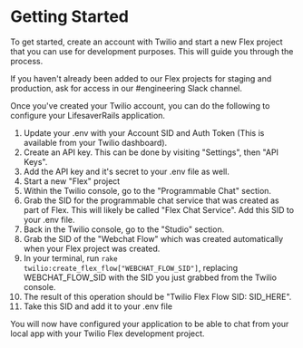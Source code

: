 # Getting Started

To get started, create an account with Twilio and start a new Flex project
that you can use for development purposes. This will guide you through the
process.

If you haven't already been added to our Flex projects for staging and
production, ask for access in our #engineering Slack channel.

Once you've created your Twilio account, you can do the following to configure
your LifesaverRails application.

1. Update your .env with your Account SID and Auth Token (This is available from
   your Twilio dashboard).
1. Create an API key. This can be done by visiting "Settings", then "API Keys".
1. Add the API key and it's secret to your .env file as well.
1. Start a new "Flex" project
1. Within the Twilio console, go to the "Programmable Chat" section.
1. Grab the SID for the programmable chat service that was created as part of
   Flex. This will likely be called "Flex Chat Service". Add this SID to your
  .env file.
1. Back in the Twilio console, go to the "Studio" section.
1. Grab the SID of the "Webchat Flow" which was created automatically when your
   Flex project was created.
1. In your terminal, run `rake twilio:create_flex_flow["WEBCHAT_FLOW_SID"]`,
   replacing WEBCHAT_FLOW_SID with the SID you just grabbed from the Twilio
   console.
1. The result of this operation should be "Twilio Flex Flow SID: SID_HERE".
1. Take this SID and add it to your .env file

You will now have configured your application to be able to chat from your local
app with your Twilio Flex development project.
